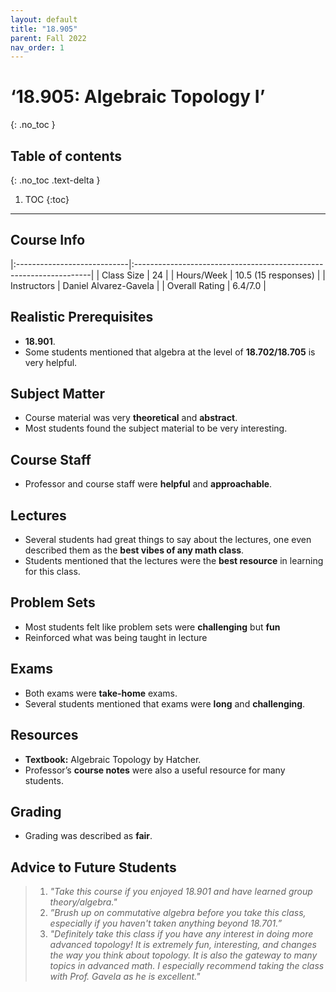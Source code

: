 ```yaml
---
layout: default
title: "18.905"
parent: Fall 2022
nav_order: 1
---
```


# ‘18.905: Algebraic Topology I’
{: .no_toc }

## Table of contents
{: .no_toc .text-delta }

1. TOC
{:toc}

---

## Course Info

|:----------------------------|:-------------------------------------------------------------------|
| Class Size    		| 24                                                           		|
| Hours/Week        	| 10.5 (15 responses)                                          	| 
| Instructors         	| Daniel Alvarez-Gavela				|
| Overall Rating	| 6.4/7.0						|

## Realistic Prerequisites
* **18.901**.
* Some students mentioned that algebra at the level of **18.702/18.705** is very helpful.

## Subject Matter
* Course material was very **theoretical** and **abstract**.
* Most students found the subject material to be very interesting.

## Course Staff
* Professor and course staff were **helpful** and **approachable**.

## Lectures
* Several students had great things to say about the lectures, one even described them as the **best vibes of any math class**.
* Students mentioned that the lectures were the **best resource** in learning for this class.

## Problem Sets
* Most students felt like problem sets were **challenging** but **fun** 
* Reinforced what was being taught in lecture

## Exams
* Both exams were **take-home** exams.
* Several students mentioned that exams were **long** and **challenging**.

## Resources
* **Textbook:** Algebraic Topology by Hatcher.
* Professor’s **course notes** were also a useful resource for many students.

## Grading
* Grading was described as **fair**.

## Advice to Future Students
> 1. *"Take this course if you enjoyed 18.901 and have learned group theory/algebra."* 
> 2. *”Brush up on commutative algebra before you take this class, especially if you haven't taken anything beyond 18.701.”*
> 3. *"Definitely take this class if you have any interest in doing more advanced topology! It is extremely fun, interesting, and changes the way you think about topology. It is also the gateway to many topics in advanced math. I especially recommend taking the class with Prof. Gavela as he is excellent."*


